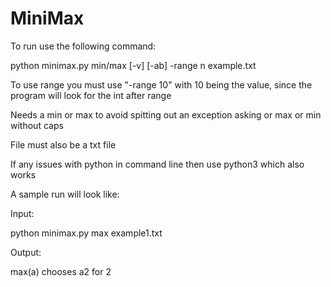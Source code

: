 # MiniMax

To run use the following command:

python minimax.py min/max [-v] [-ab] -range n example.txt




To use range you must use "-range 10" with 10 being the value, since the program will look for the int after range 

Needs a min or max to avoid spitting out an exception asking or max or min without caps

File must also be a txt file 

If any issues with python in command line then use python3 which also works





A sample run will look like:

Input:

python minimax.py max example1.txt

Output:

max(a) chooses a2 for 2
